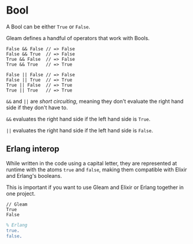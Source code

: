 # Bool

A Bool can be either `True` or `False`.

Gleam defines a handful of operators that work with Bools.

```rust,noplaypen
False && False // => False
False && True  // => False
True && False  // => False
True && True   // => True

False || False // => False
False || True  // => True
True || False  // => True
True || True   // => True
```

`&&` and `||` are _short circuiting_, meaning they don't evaluate the right
hand side if they don't have to.

`&&` evaluates the right hand side if the left hand side is `True`.

`||` evaluates the right hand side if the left hand side is `False`.


## Erlang interop

While written in the code using a capital letter, they are represented at
runtime with the atoms `true` and `false`, making them compatible with Elixir
and Erlang's booleans.

This is important if you want to use Gleam and Elixir or Erlang together in
one project.

```rust,noplaypen
// Gleam
True
False
```
```erlang
% Erlang
true.
false.
```
